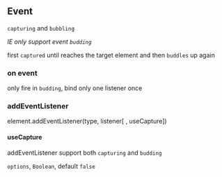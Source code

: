 ## Event

`capturing` and `bubbling`

*IE only support event `budding`*

first `captured` until reaches the target element and then `buddles` up again

### on event

only fire in `budding`, bind only one listener once

### addEventListener

element.addEventListener(type, listener[ , useCapture])

#### useCapture

addEventListener support both `capturing` and `budding`

`options`, `Boolean`, default `false`